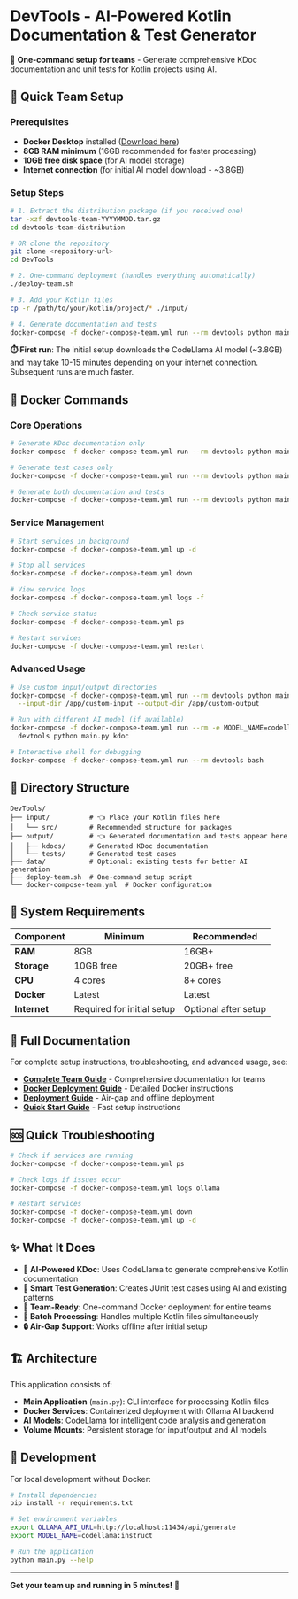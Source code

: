 # DevTools - AI-Powered Kotlin Documentation & Test Generator

🤖 **One-command setup for teams** - Generate comprehensive KDoc documentation and unit tests for Kotlin projects using AI.

## 🚀 Quick Team Setup

### Prerequisites
- **Docker Desktop** installed ([Download here](https://www.docker.com/products/docker-desktop))
- **8GB RAM minimum** (16GB recommended for faster processing)
- **10GB free disk space** (for AI model storage)
- **Internet connection** (for initial AI model download - ~3.8GB)

### Setup Steps

```bash
# 1. Extract the distribution package (if you received one)
tar -xzf devtools-team-YYYYMMDD.tar.gz
cd devtools-team-distribution

# OR clone the repository
git clone <repository-url>
cd DevTools

# 2. One-command deployment (handles everything automatically)
./deploy-team.sh

# 3. Add your Kotlin files
cp -r /path/to/your/kotlin/project/* ./input/

# 4. Generate documentation and tests
docker-compose -f docker-compose-team.yml run --rm devtools python main.py both
```

**⏱️ First run**: The initial setup downloads the CodeLlama AI model (~3.8GB) and may take 10-15 minutes depending on your internet connection. Subsequent runs are much faster.

## 🐳 Docker Commands

### Core Operations
```bash
# Generate KDoc documentation only
docker-compose -f docker-compose-team.yml run --rm devtools python main.py kdoc

# Generate test cases only  
docker-compose -f docker-compose-team.yml run --rm devtools python main.py test

# Generate both documentation and tests
docker-compose -f docker-compose-team.yml run --rm devtools python main.py both
```

### Service Management
```bash
# Start services in background
docker-compose -f docker-compose-team.yml up -d

# Stop all services
docker-compose -f docker-compose-team.yml down

# View service logs
docker-compose -f docker-compose-team.yml logs -f

# Check service status
docker-compose -f docker-compose-team.yml ps

# Restart services
docker-compose -f docker-compose-team.yml restart
```

### Advanced Usage
```bash
# Use custom input/output directories
docker-compose -f docker-compose-team.yml run --rm devtools python main.py both \
  --input-dir /app/custom-input --output-dir /app/custom-output

# Run with different AI model (if available)
docker-compose -f docker-compose-team.yml run --rm -e MODEL_NAME=codellama:7b \
  devtools python main.py kdoc

# Interactive shell for debugging
docker-compose -f docker-compose-team.yml run --rm devtools bash
```

## 📁 Directory Structure

```
DevTools/
├── input/          # 👈 Place your Kotlin files here
│   └── src/        # Recommended structure for packages
├── output/         # 👈 Generated documentation and tests appear here
│   ├── kdocs/      # Generated KDoc documentation
│   └── tests/      # Generated test cases
├── data/           # Optional: existing tests for better AI generation
├── deploy-team.sh  # One-command setup script
└── docker-compose-team.yml  # Docker configuration
```

## 🔧 System Requirements

| Component | Minimum | Recommended |
|-----------|---------|-------------|
| **RAM** | 8GB | 16GB+ |
| **Storage** | 10GB free | 20GB+ free |
| **CPU** | 4 cores | 8+ cores |
| **Docker** | Latest | Latest |
| **Internet** | Required for initial setup | Optional after setup |

## 📖 Full Documentation

For complete setup instructions, troubleshooting, and advanced usage, see:
- **[Complete Team Guide](README-TEAM.md)** - Comprehensive documentation for teams
- **[Docker Deployment Guide](DOCKER-DEPLOYMENT.md)** - Detailed Docker instructions  
- **[Deployment Guide](DEPLOYMENT-GUIDE.md)** - Air-gap and offline deployment
- **[Quick Start Guide](QUICKSTART.md)** - Fast setup instructions

## 🆘 Quick Troubleshooting

```bash
# Check if services are running
docker-compose -f docker-compose-team.yml ps

# Check logs if issues occur
docker-compose -f docker-compose-team.yml logs ollama

# Restart services
docker-compose -f docker-compose-team.yml down
docker-compose -f docker-compose-team.yml up -d
```

## ✨ What It Does

- **🤖 AI-Powered KDoc**: Uses CodeLlama to generate comprehensive Kotlin documentation
- **🧪 Smart Test Generation**: Creates JUnit test cases using AI and existing patterns
- **🐳 Team-Ready**: One-command Docker deployment for entire teams
- **📁 Batch Processing**: Handles multiple Kotlin files simultaneously
- **🔒 Air-Gap Support**: Works offline after initial setup

## 🏗️ Architecture

This application consists of:
- **Main Application** (`main.py`): CLI interface for processing Kotlin files
- **Docker Services**: Containerized deployment with Ollama AI backend
- **AI Models**: CodeLlama for intelligent code analysis and generation
- **Volume Mounts**: Persistent storage for input/output and AI models

## 🔄 Development

For local development without Docker:
```bash
# Install dependencies
pip install -r requirements.txt

# Set environment variables
export OLLAMA_API_URL=http://localhost:11434/api/generate
export MODEL_NAME=codellama:instruct

# Run the application
python main.py --help
```

---

**Get your team up and running in 5 minutes! 🚀**


